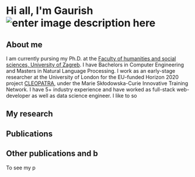# Hi all, I'm Gaurish ![enter image description here](https://twemoji.maxcdn.com/2/72x72/1f44b.png)
## About me
I am currently pursing my Ph.D. at the [Faculty of humanities and social sciences, University of Zagreb](https://web2020.ffzg.unizg.hr/). I have Bachelors in Computer Engineering and Masters in Natural Language Processing. I work as an early-stage researcher at the University of London for the EU-funded Horizon 2020 project [CLEOPATRA](http://cleopatra-project.eu/), under the Marie Skłodowska-Curie Innovative Training Network. I have 5+ industry experience and have worked as full-stack web-developer as well as data science engineer. I like to so

## My research

## Publications

## Other publications and b
To see my p

<!--stackedit_data:
eyJoaXN0b3J5IjpbLTU5Mzk0MDA2Nl19
-->